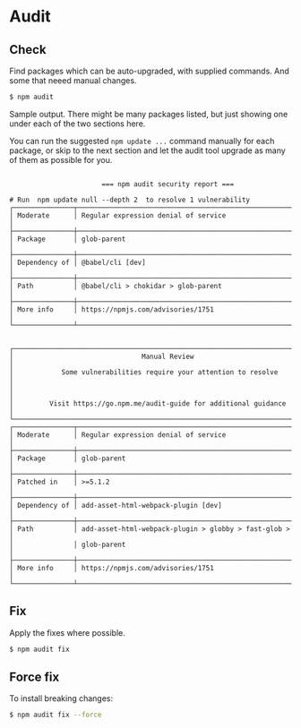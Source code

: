 # Audit

## Check

Find packages which can be auto-upgraded, with supplied commands. And some that neeed manual changes.

```sh
$ npm audit
```

Sample output. There might be many packages listed, but just showing one under each of the two sections here.

You can run the suggested `npm update ...` command manually for each package, or skip to the next section and let the audit tool upgrade as many of them as possible for you.

```

                       === npm audit security report ===

# Run  npm update null --depth 2  to resolve 1 vulnerability
┌───────────────┬──────────────────────────────────────────────────────────────┐
│ Moderate      │ Regular expression denial of service                         │
├───────────────┼──────────────────────────────────────────────────────────────┤
│ Package       │ glob-parent                                                  │
├───────────────┼──────────────────────────────────────────────────────────────┤
│ Dependency of │ @babel/cli [dev]                                             │
├───────────────┼──────────────────────────────────────────────────────────────┤
│ Path          │ @babel/cli > chokidar > glob-parent                          │
├───────────────┼──────────────────────────────────────────────────────────────┤
│ More info     │ https://npmjs.com/advisories/1751                            │
└───────────────┴──────────────────────────────────────────────────────────────┘


┌──────────────────────────────────────────────────────────────────────────────┐
│                                Manual Review                                 │
│            Some vulnerabilities require your attention to resolve            │
│                                                                              │
│         Visit https://go.npm.me/audit-guide for additional guidance          │
└──────────────────────────────────────────────────────────────────────────────┘
┌───────────────┬──────────────────────────────────────────────────────────────┐
│ Moderate      │ Regular expression denial of service                         │
├───────────────┼──────────────────────────────────────────────────────────────┤
│ Package       │ glob-parent                                                  │
├───────────────┼──────────────────────────────────────────────────────────────┤
│ Patched in    │ >=5.1.2                                                      │
├───────────────┼──────────────────────────────────────────────────────────────┤
│ Dependency of │ add-asset-html-webpack-plugin [dev]                          │
├───────────────┼──────────────────────────────────────────────────────────────┤
│ Path          │ add-asset-html-webpack-plugin > globby > fast-glob >         │
│               │ glob-parent                                                  │
├───────────────┼──────────────────────────────────────────────────────────────┤
│ More info     │ https://npmjs.com/advisories/1751                            │
└───────────────┴──────────────────────────────────────────────────────────────┘
```


## Fix

Apply the fixes where possible.

```sh
$ npm audit fix
```


## Force fix

To install breaking changes:

```sh
$ npm audit fix --force
```
